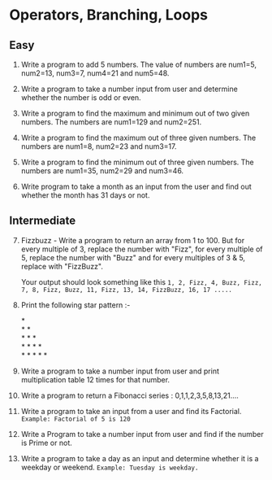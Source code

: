
# Operators, Branching, Loops

## Easy

1. Write a program to add 5 numbers. The value of numbers are num1=5, num2=13, num3=7, num4=21 and num5=48.

2. Write a program to take a number input from user and determine whether the number is odd or even.

3. Write a program to find the maximum and minimum out of two given numbers. The numbers are num1=129 and num2=251.

4. Write a program to find the maximum out of three given numbers. The numbers are num1=8, num2=23 and num3=17.

5. Write a program to find the minimum out of three given numbers. The numbers are num1=35, num2=29 and num3=46.

6. Write program to take a month as an input from the user and find out whether the month has 31 days or not.

## Intermediate

7. Fizzbuzz - Write a program to return an array from 1 to 100. But for every multiple of 3, replace the number with "Fizz", for every multiple of 5, replace the number with "Buzz" and for every multiples of 3 & 5, replace with "FizzBuzz".

    Your output should look something like this `1, 2, Fizz, 4, Buzz, Fizz, 7, 8, Fizz, Buzz, 11, Fizz, 13, 14, FizzBuzz, 16, 17 ..... `

8. Print the following star pattern :-

    \* \
    \* \* \
    \* \* \* \
    \* \* \* \* \
    \* \* \* \* \*

9. Write a program to take a number input from user and print multiplication table 12 times for that number.

10. Write a program to return a Fibonacci series : 0,1,1,2,3,5,8,13,21....

11. Write a program to take an input from a user and find its Factorial.
   `Example: Factorial of 5 is 120`
12. Write a Program to take a number input from user and find if the number is Prime or not.

13. Write a program to take a day as an input and determine whether it is a weekday or weekend.
   `Example: Tuesday is weekday.`